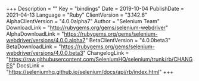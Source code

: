+++
Description = ""
Key = "bindings"
Date = 2019-10-04
PublishDate = 2021-04-13
Language = "Ruby"
ClientVersion = "3.142.6"
AlphaClientVersion = "4.0.0alpha7"
Author = "Selenium Team"
DownloadLink = "http://rubygems.org/gems/selenium-webdriver"
AlphaDownloadLink = "https://rubygems.org/gems/selenium-webdriver/versions/4.0.0.alpha7"
BetaClientVersion = "4.0.0beta3"
BetaDownloadLink = "https://rubygems.org/gems/selenium-webdriver/versions/4.0.0.beta3"
ChangelogLink = "https://raw.githubusercontent.com/SeleniumHQ/selenium/trunk/rb/CHANGES"
DocsLink = "https://seleniumhq.github.io/selenium/docs/api/rb/index.html"
+++

